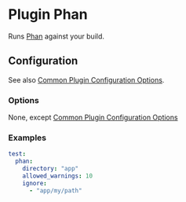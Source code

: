 Plugin Phan
===========

Runs [Phan](https://github.com/phan/phan) against your build.

Configuration
-------------

See also [Common Plugin Configuration Options](../plugin_common_options.md).

### Options

None, except [Common Plugin Configuration Options](../plugin_common_options.md)

### Examples

```yml
test:
  phan:
    directory: "app"
    allowed_warnings: 10
    ignore:
      - "app/my/path"
```
